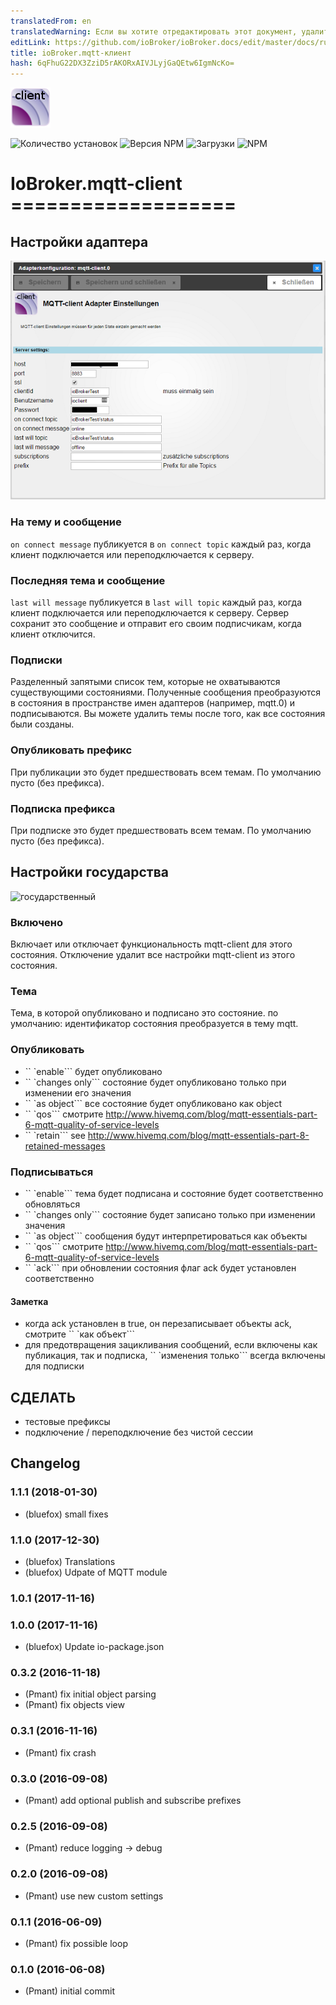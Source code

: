 ```yaml
---
translatedFrom: en
translatedWarning: Если вы хотите отредактировать этот документ, удалите поле «translationFrom», в противном случае этот документ будет снова автоматически переведен
editLink: https://github.com/ioBroker/ioBroker.docs/edit/master/docs/ru/adapterref/iobroker.mqtt-client/README.md
title: ioBroker.mqtt-клиент
hash: 6qFhuG22DX3ZziD5rAKORxAIVJLyjGaQEtw6IgmNcKo=
---
```

![логотип](../../../en/adapterref/iobroker.mqtt-client/admin/mqtt-client.png)

![Количество установок](http://iobroker.live/badges/mqtt-client-stable.svg)
![Версия NPM](http://img.shields.io/npm/v/iobroker.mqtt-client.svg)
![Загрузки](https://img.shields.io/npm/dm/iobroker.mqtt-client.svg)
![NPM](https://nodei.co/npm/iobroker.mqtt-client.png?downloads=true)

# IoBroker.mqtt-client ===================
## Настройки адаптера
![адаптер](../../../en/adapterref/iobroker.mqtt-client/settings.png)

### На тему и сообщение
```on connect message``` публикуется в ```on connect topic``` каждый раз, когда клиент подключается или переподключается к серверу.

### Последняя тема и сообщение
```last will message``` публикуется в ```last will topic``` каждый раз, когда клиент подключается или переподключается к серверу.
Сервер сохранит это сообщение и отправит его своим подписчикам, когда клиент отключится.

### Подписки
Разделенный запятыми список тем, которые не охватываются существующими состояниями.
Полученные сообщения преобразуются в состояния в пространстве имен адаптеров (например, mqtt.0) и подписываются.
Вы можете удалить темы после того, как все состояния были созданы.

### Опубликовать префикс
При публикации это будет предшествовать всем темам.
По умолчанию пусто (без префикса).

### Подписка префикса
При подписке это будет предшествовать всем темам.
По умолчанию пусто (без префикса).

## Настройки государства
![государственный](../../../en/adapterref/iobroker.mqtt-client/dialog.png)

### Включено
Включает или отключает функциональность mqtt-client для этого состояния.
Отключение удалит все настройки mqtt-client из этого состояния.

### Тема
Тема, в которой опубликовано и подписано это состояние.
по умолчанию: идентификатор состояния преобразуется в тему mqtt.

### Опубликовать
* `` `enable``` будет опубликовано
* `` `changes only``` состояние будет опубликовано только при изменении его значения
* `` `as object``` все состояние будет опубликовано как object
* `` `qos``` смотрите <http://www.hivemq.com/blog/mqtt-essentials-part-6-mqtt-quality-of-service-levels>
* `` `retain``` see <http://www.hivemq.com/blog/mqtt-essentials-part-8-retained-messages>

### Подписываться
* `` `enable``` тема будет подписана и состояние будет соответственно обновляться
* `` `changes only``` состояние будет записано только при изменении значения
* `` `as object``` сообщения будут интерпретироваться как объекты
* `` `qos``` смотрите <http://www.hivemq.com/blog/mqtt-essentials-part-6-mqtt-quality-of-service-levels>
* `` `ack``` при обновлении состояния флаг ack будет установлен соответственно

#### Заметка
* когда ack установлен в true, он перезаписывает объекты ack, смотрите `` `как объект```
* для предотвращения зацикливания сообщений, если включены как публикация, так и подписка, `` `изменения только``` всегда включены для подписки

## СДЕЛАТЬ
* тестовые префиксы
* подключение / переподключение без чистой сессии

## Changelog
### 1.1.1 (2018-01-30)
* (bluefox) small fixes

### 1.1.0 (2017-12-30)
* (bluefox) Translations
* (bluefox) Udpate of MQTT module

### 1.0.1 (2017-11-16)

### 1.0.0 (2017-11-16)
* (bluefox) Update io-package.json

### 0.3.2 (2016-11-18)
* (Pmant) fix initial object parsing
* (Pmant) fix objects view
 
### 0.3.1 (2016-11-16)
* (Pmant) fix crash

### 0.3.0 (2016-09-08)
* (Pmant) add optional publish and subscribe prefixes

### 0.2.5 (2016-09-08)
* (Pmant) reduce logging -> debug

### 0.2.0 (2016-09-08)
* (Pmant) use new custom settings

### 0.1.1 (2016-06-09)
* (Pmant) fix possible loop

### 0.1.0 (2016-06-08)
* (Pmant) initial commit
